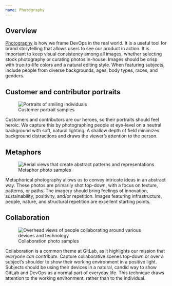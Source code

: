 ```yaml
---
name: Photography
---
```


## Overview

[Photography](https://drive.google.com/drive/folders/1VHErs-KSNX1FIIVgXJR3OmIzwU7M4E1M?usp=sharing) is how we frame DevOps in the real world. It is a useful tool for brand storytelling that allows users to see our product in action. It is important to keep visual consistency among all images, whether selecting stock photography or curating photos in-house. Images should be crisp with true-to-life colors and a natural editing style. When featuring subjects, include people from diverse backgrounds, ages, body types, races, and genders.

## Customer and contributor portraits

<figure class="figure" role="figure" aria-label="Customer portrait samples">
  <img class="figure-img gl-p-5" src="/img/brand/adobe-stock-portrait-samples.jpg" alt="Portraits of smiling individuals" role="img" />
  <figcaption class="figure-caption">Customer portrait samples</figcaption>
</figure>

Customers and contributors are our heroes, so their portraits should feel heroic. We capture this by photographing people at eye-level on a neutral background with soft, natural lighting. A shallow depth of field minimizes background distractions and draws the viewer’s attention to the person.

## Metaphors

<figure class="figure" role="figure" aria-label="Metaphor photo samples">
  <img class="figure-img gl-p-5" src="/img/brand/stock-metaphor-samples.jpg" alt="Aerial views that create abstract patterns and representations" role="img" />
  <figcaption class="figure-caption">Metaphor photo samples</figcaption>
</figure>

Metaphorical photography allows us to convey intricate ideas in an abstract way. These photos are primarily shot top-down, with a focus on texture, patterns, or paths. The imagery should bring feelings of innovation, sustainability, positivity, and/or repetition. Images featuring infrastructure, people, nature, and structural repetition are excellent starting points.

## Collaboration

<figure class="figure" role="figure" aria-label="Collaboration photo samples">
  <img class="figure-img gl-p-5" src="/img/brand/stock-collaboration-samples.jpg" alt="Overhead views of people collaborating around various devices and technology" role="img" />
  <figcaption class="figure-caption">Collaboration photo samples</figcaption>
</figure>

Collaboration is a common theme at GitLab, as it highlights our mission that _everyone can contribute_. Capture collaborative scenes top-down or over a subject’s shoulder to show their working environment in a positive light. Subjects should be using their devices in a natural, candid way to show GitLab and DevOps as a normal part of everyday life. This technique draws attention to the working environment, rather than to the individual.
